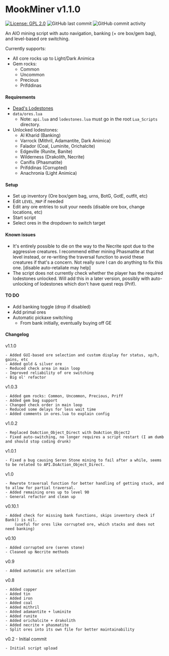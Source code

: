 # MookMiner v1.1.0
[![License: GPL 2.0](https://img.shields.io/badge/License-GPL%202.0-brightgreen.svg)](https://opensource.org/license/gpl-2-0)
![GitHub last commit](https://img.shields.io/github/last-commit/mooklle/mookScripts?color=4ba8a2)
![GitHub commit activity](https://img.shields.io/github/commit-activity/t/mooklle/mookScripts?color=c247c2)


An AIO mining script with auto navigation, banking (+ ore box/gem bag), and level-based ore switching.

Currently supports:
- All core rocks up to Light/Dark Animica
- Gem rocks:
  - Common
  - Uncommon
  - Precious
  - Prifddinas

#### Requirements
- [Dead's Lodestones](https://me.deadcod.es/lodestones)
- `data/ores.lua`
    - Note: `api.lua` and `lodestones.lua` must go in the root `Lua_Scripts` directory.
- Unlocked lodestones:
    - Al Kharid (Banking)
    - Varrock (Mithril, Adamantite, Dark Animica)
    - Falador (Coal, Luminite, Orichalcite)
    - Edgeville (Runite, Banite)
    - Wilderness (Drakolith, Necrite)
    - Canifis (Phasmatite)
    - Prifddinas (Corrupted)
    - Anachronia (Light Animica)

#### Setup
- Set up inventory (Ore box/gem bag, urns, BotG, GotE, outfit, etc)
- Edit `LEVEL_MAP` if needed
- Edit any ore entries to suit your needs (disable ore box, change locations, etc)
- Start script
- Select ores in the dropdown to switch target

#### Known issues
- It's entirely possible to die on the way to the Necrite spot due to the aggressive creatures. I recommend either mining Phasmatite at that level instead, or re-writing the traversal function to avoid these creatures if that's a concern. Not really sure I can do anything to fix this one. [disable auto-retaliate may help]
- The script does not currently check whether the player has the required lodestones unlocked. Will add this in a later version, possibly with auto-unlocking of lodestones which don't have quest reqs (Prif).
  
#### TO DO
- Add banking toggle (drop if disabled)
- Add primal ores
- Automatic pickaxe switching
  - From bank initially, eventually buying off GE

#### Changelog
v1.1.0
```
- Added GUI-based ore selection and custom display for status, xp/h, gains, etc
- Added gold & silver ore
- Reduced check area in main loop
- Improved reliability of ore switching
- Big ol' refactor
```

v1.0.3
```
- Added gem rocks: Common, Uncommon, Precious, Priff
- Added gem bag support
- Changed check order in main loop
- Reduced some delays for less wait time
- Added comments in ores.lua to explain config
```

v1.0.2
```
- Replaced DoAction_Object_Direct with DoAction_Object2
- Fixed auto-switching, no longer requires a script restart (I am dumb and should stop coding drunk)
```

v1.0.1
```
- Fixed a bug causing Seren Stone mining to fail after a while, seems to be related to API.DoAction_Object_Direct.
```

v1.0
```
- Rewrote traversal function for better handling of getting stuck, and to allow for partial traversal.
- Added remaining ores up to level 90
- General refactor and clean up
```

v0.10.1
```
- Added check for missing bank functions, skips inventory check if Bank() is nil.
    (useful for ores like corrupted ore, which stacks and does not need banking)
```

v0.10
```
- Added corrupted ore (seren stone)
- Cleaned up Necrite methods
```

v0.9
```
- Added automatic ore selection
```

v0.8
```
- Added copper
- Added tin
- Added iron
- Added coal
- Added mithril
- Added adamantite + luminite
- Added runite
- Added orichalcite + drakolith
- Added necrite + phasmatite
- Split ores into its own file for better maintainability
```

v0.2 - Initial commit
```
- Initial script upload
```